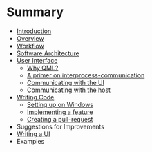 # Summary

* [Introduction](README.md)
* [Overview](overview.md)
* [Workflow](workflow.md)
* [Software Architecture](software_architecture.md)
* [User Interface](user_interface.md)
   * [Why QML?](why_qml.md)
   * [A primer on interprocess-communication](interprocess-communication.md)
   * [Communicating with the UI](communicating_with_the_ui.md)
   * [Communicating with the host](communicating_with_the_host.md)
* [Writing Code](writing_code.md)
   * [Setting up on Windows](setting_up.md)
   * [Implementing a feature](implementing_a_feature.md)
   * [Creating a pull-request](creating_a_pull-request.md)
* Suggestions for Improvements
* [Writing a UI](writing_a_ui.md)
* Examples

